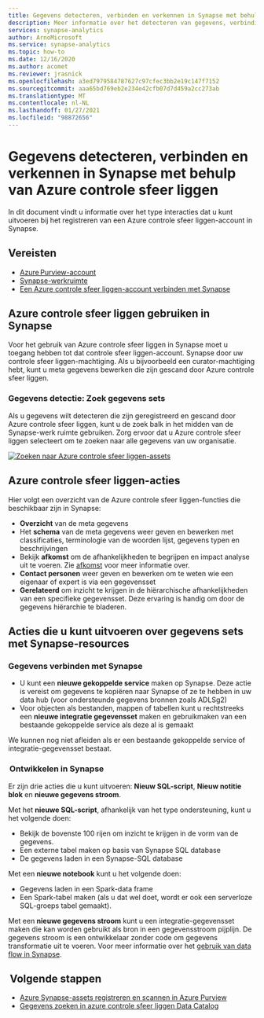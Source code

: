 ```yaml
---
title: Gegevens detecteren, verbinden en verkennen in Synapse met behulp van Azure controle sfeer liggen
description: Meer informatie over het detecteren van gegevens, verbinding maken en ze verkennen in Synapse
services: synapse-analytics
author: ArnoMicrosoft
ms.service: synapse-analytics
ms.topic: how-to
ms.date: 12/16/2020
ms.author: acomet
ms.reviewer: jrasnick
ms.openlocfilehash: a3ed7979584787627c97cfec3bb2e19c147f7152
ms.sourcegitcommit: aaa65bd769eb2e234e42cfb07d7d459a2cc273ab
ms.translationtype: MT
ms.contentlocale: nl-NL
ms.lasthandoff: 01/27/2021
ms.locfileid: "98872656"
---
```

# <a name="discover-connect-and-explore-data-in-synapse-using-azure-purview"></a>Gegevens detecteren, verbinden en verkennen in Synapse met behulp van Azure controle sfeer liggen 

In dit document vindt u informatie over het type interacties dat u kunt uitvoeren bij het registreren van een Azure controle sfeer liggen-account in Synapse. 

## <a name="prerequisites"></a>Vereisten 

- [Azure Purview-account](../../purview/create-catalog-portal.md) 
- [Synapse-werkruimte](../quickstart-create-workspace.md) 
- [Een Azure controle sfeer liggen-account verbinden met Synapse](quickstart-connect-azure-purview.md) 

## <a name="using-azure-purview-in-synapse"></a>Azure controle sfeer liggen gebruiken in Synapse 

Voor het gebruik van Azure controle sfeer liggen in Synapse moet u toegang hebben tot dat controle sfeer liggen-account. Synapse door uw controle sfeer liggen-machtiging. Als u bijvoorbeeld een curator-machtiging hebt, kunt u meta gegevens bewerken die zijn gescand door Azure controle sfeer liggen. 

### <a name="data-discovery-search-datasets"></a>Gegevens detectie: Zoek gegevens sets 

Als u gegevens wilt detecteren die zijn geregistreerd en gescand door Azure controle sfeer liggen, kunt u de zoek balk in het midden van de Synapse-werk ruimte gebruiken. Zorg ervoor dat u Azure controle sfeer liggen selecteert om te zoeken naar alle gegevens van uw organisatie. 

[![Zoeken naar Azure controle sfeer liggen-assets](./media/purview-access.png)](./media/purview-access.png#lightbox)

## <a name="azure-purview-actions"></a>Azure controle sfeer liggen-acties 

Hier volgt een overzicht van de Azure controle sfeer liggen-functies die beschikbaar zijn in Synapse: 
- **Overzicht** van de meta gegevens 
- Het **schema** van de meta gegevens weer geven en bewerken met classificaties, terminologie van de woorden lijst, gegevens typen en beschrijvingen 
- Bekijk **afkomst** om de afhankelijkheden te begrijpen en impact analyse uit te voeren. Zie [afkomst](../../purview/catalog-lineage-user-guide.md) voor meer informatie over.
- **Contact personen** weer geven en bewerken om te weten wie een eigenaar of expert is via een gegevensset 
- **Gerelateerd** om inzicht te krijgen in de hiërarchische afhankelijkheden van een specifieke gegevensset. Deze ervaring is handig om door de gegevens hiërarchie te bladeren.

## <a name="actions-that-you-can-perform-over-datasets-with-synapse-resources"></a>Acties die u kunt uitvoeren over gegevens sets met Synapse-resources 

### <a name="connect-data-to-synapse"></a>Gegevens verbinden met Synapse 

- U kunt een **nieuwe gekoppelde service** maken op Synapse. Deze actie is vereist om gegevens te kopiëren naar Synapse of ze te hebben in uw data hub (voor ondersteunde gegevens bronnen zoals ADLSg2) 
- Voor objecten als bestanden, mappen of tabellen kunt u rechtstreeks een **nieuwe integratie gegevensset** maken en gebruikmaken van een bestaande gekoppelde service als deze al is gemaakt 

We kunnen nog niet afleiden als er een bestaande gekoppelde service of integratie-gegevensset bestaat. 

###  <a name="develop-in-synapse"></a>Ontwikkelen in Synapse 

Er zijn drie acties die u kunt uitvoeren: **Nieuw SQL-script**, **Nieuw notitie blok** en **nieuwe gegevens stroom**. 

Met het **nieuwe SQL-script**, afhankelijk van het type ondersteuning, kunt u het volgende doen: 
- Bekijk de bovenste 100 rijen om inzicht te krijgen in de vorm van de gegevens. 
- Een externe tabel maken op basis van Synapse SQL database 
- De gegevens laden in een Synapse-SQL database 
 
Met een **nieuwe notebook** kunt u het volgende doen: 
- Gegevens laden in een Spark-data frame 
- Een Spark-tabel maken (als u dat wel doet, wordt er ook een serverloze SQL-groeps tabel gemaakt). 
 
Met een **nieuwe gegevens stroom** kunt u een integratie-gegevensset maken die kan worden gebruikt als bron in een gegevensstroom pijplijn. De gegevens stroom is een ontwikkelaar zonder code om gegevens transformatie uit te voeren. Voor meer informatie over het [gebruik van data flow in Synapse](../quickstart-data-flow.md).

##  <a name="nextsteps"></a>Volgende stappen 

- [Azure Synapse-assets registreren en scannen in Azure Purview](../../purview/register-scan-azure-synapse-analytics.md)
- [Gegevens zoeken in azure controle sfeer liggen Data Catalog](../../purview/how-to-search-catalog.md)
